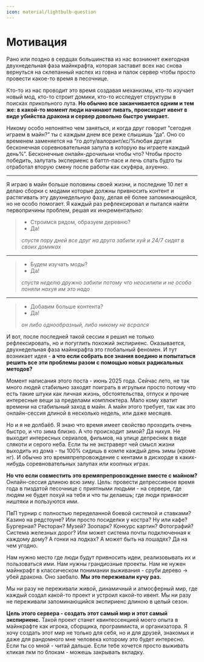 ```yaml
---
icon: material/lightbulb-question
---
```


# Мотивация
Рано или поздно в сердцах большинства из нас возникнет ежегодная двухнедельная фаза майнкрафта, которая заставит всех нас снова вернуться на склепанный наспех из говна и палок сервер чтобы просто провести какое-то время в песочнице.

Кто-то из нас проводит это время создавая механизмы, кто-то изучает новый мод, кто-то строит домики, кто-то исследует структуры в поисках прикольного лута. 
**Но обычно все заканчивается одним и тем же: в какой-то момент люди начинают ливать, происходит ивент в виде убийства дракона и сервер довольно быстро умирает.** 

Никому особо непонятно чем заняться, и когда друг говорит “сегодня играем в майн?” ты с каждым днем все реже слышишь “да”. Оно со временем заменяется на “го доту/валорант/кс/%любая другая бесконечная соревновательная залупа в которую вы играете каждый день%”.
Бесконечные онлайн-дрочильни чтобы что? Чтобы просто победить, залутать экспериенс в баттл-пасе и лечь спать будто ты отработал вторую смену после работы как скуфяра, ахуенно.

---

Я играю в майн больше половины своей жизни, и последние 10 лет я делаю сборки с модами которые должны привносить контент и растягивать эту двухнедельную фазу, делая её более запоминающейся, но не особо помогает. Я каждый раз рефлексировал и пытался найти первопричины проблем, решая их инкрементально:

>- Строимся рядом, образуем деревню? 
>- Да!
>
>*спустя пару дней все друг на друга забили хуй и 24/7 сидят в своих домиках*
---
>- Будем изучать моды? 
>- Да!
>
>*спустя неделю дружно забили потому что неосилили и не особо поняли нахуя им это надо*
---
>- Добавим больше контента? 
>- Да!
>
>*он либо однообразный, либо никому не всрался*

И вот, после последней такой сессии я решил не только рефлексировать, но и погуглить похожий экспириенс. Оказывается, двухнедельная фаза майнкрафта это глобальный феномен. 
И тут возникает идея - **а что если собрать все знания воедино и попытаться решить все эти проблемы разом с помощью новых радикальных методов?**

Момент написания этого поста - июнь 2025 года. Сейчас лето, не так много людей стабильно заходят поиграть в игрульки просто потому что есть такие штуки как личная жизнь, обстоятельства, отпуск и прочие интересные вещи за пределами комплюктера. Мало кому хватит времени на стабильный заход в майн. А майн этого требует, так как это онлайн-сессия длиной в несколько недель, или даже месяцев.

Но и я не долбаёб. Я знаю что время имеет свойство проходить очень быстро, и что зима близко. А что происходит зимой? Да нихуя. Не выходит интересных сериалов, фильмов, на улице депресняк в виде слякоти и серого неба. Если ты не экстраверт чей смысл жизни выходить из дома - ты 100% сидишь в компе каждый день зимы (кроме нг). И обычно это времяпрепровождение с кентами в дискорде в каких-нибудь соревновательных залупах или коопных играх.

**Но что если совместить это времяпрепровождение вместе с майном?** Онлайн-сессия длиною всю зиму. Цель: провести депрессивное время года в пиздатой песочнице с приятными людьми - на сервере, где людям не будет похуй на тебя и что ты делаешь; где люди привносят ништяки и пользуются ими.

ПвП турнир с полностью переделанной боевой системой и ставками? Казино на редстоуне? Или просто посиделки у костра? Ну или кафе? Бургерная? Ресторан? Музей? Зоопарк? Конкурс картин? Фотографий? Система железных дорог? Или может система почты подключенная к каждому дому? А гонки на лодках? А может быть на лошадях? Да на чем угодно.

Нам нужно место где люди будут привносить идеи, реализовывать их и пользоваться ими. Нам нужны грандиозные проекты. Нам не нужен майнкрафт в классическом понимании выживания - сруби дерево → убей дракона. Оно заебало. **Мы это переживали кучу раз.**

Мы ни разу не переживали живой, динамичный и атмосферный мир, где каждый создал какой-то проект и устроил какой-то ивент. Мы ни разу не переживали запоминающийся экспириенс длиною в целый сезон.

**Цель этого сервера - создать этот самый мир и этот самый экспириенс.** Такой проект станет квинтессенцией моего опыта в майнкрафте как игрока, сборщика, программиста, и организатора. Я хочу создать этот мир не только для себя, но и для друзей, знакомых и даже для рандомного мне человека которому это будет интересно. Если ты со мной - читай дальше. Если тебе хочется просто выживать кликая лкм по блокам - можешь закрывать вкладку.